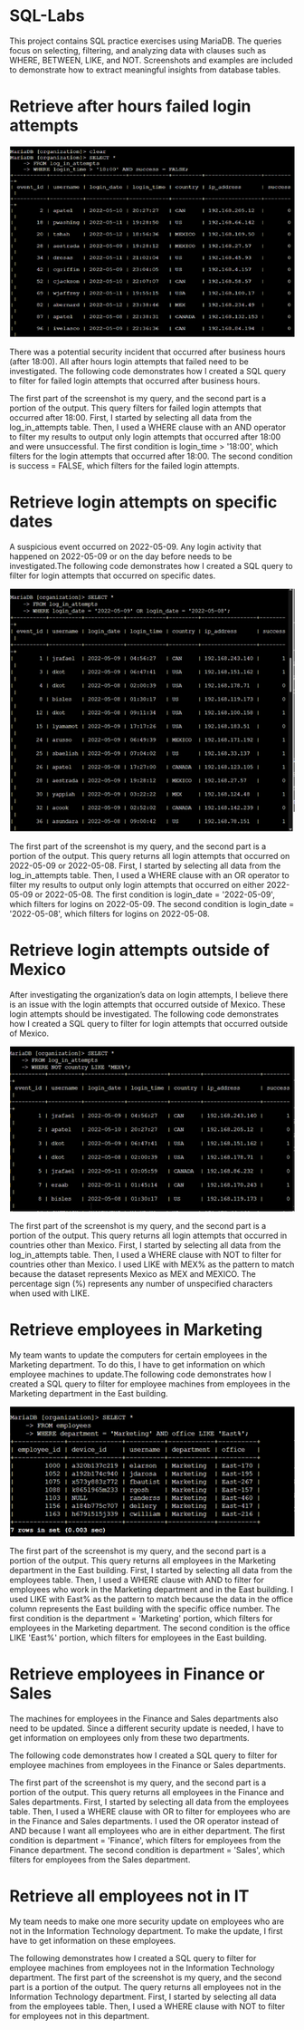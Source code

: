 # SQL-Labs
This project contains SQL practice exercises using MariaDB. The queries focus on selecting, filtering, and analyzing data with clauses such as WHERE, BETWEEN, LIKE, and NOT. Screenshots and examples are included to demonstrate how to extract meaningful insights from database tables.

# Retrieve after hours failed login attempts
![WHERE AND](https://github.com/Dai05/SQL-Labs/raw/13dfa7a22409a0f25676a75cceb899b6c83f770a/where-and.png)

There was a potential security incident that occurred after business hours (after 18:00). All after hours login attempts that failed need to be investigated.
The following code demonstrates how I created a SQL query to filter for failed login attempts that occurred after business hours.

The first part of the screenshot is my query, and the second part is a portion of the output. This query filters for failed login attempts that occurred after 18:00. First, I started by selecting all data from the log_in_attempts table. Then, I used a WHERE clause with an AND operator to filter my results to output only login attempts that occurred after 18:00 and were unsuccessful. The first condition is login_time > '18:00', which filters for the login attempts that occurred after 18:00. The second condition is success = FALSE, which filters for the failed login attempts. 

# Retrieve login attempts on specific dates
A suspicious event occurred on 2022-05-09. Any login activity that happened on 2022-05-09 or on the day before needs to be investigated.The following code demonstrates how I created a SQL query to filter for login attempts that occurred on specific dates.

![WHERE OR](https://github.com/Dai05/SQL-Labs/blob/033ea550961af7e7a97eca1e38479d4e55d4ad60/where-or.png)

The first part of the screenshot is my query, and the second part is a portion of the output. This query returns all login attempts that occurred on 2022-05-09 or 2022-05-08. First, I started by selecting all data from the log_in_attempts table. Then, I used a WHERE clause with an OR operator to filter my results to output only login attempts that occurred on either 2022-05-09 or 2022-05-08. The first condition is login_date = '2022-05-09', which filters for logins on 2022-05-09. The second condition is login_date = '2022-05-08', which filters for logins on 2022-05-08.

# Retrieve login attempts outside of Mexico

After investigating the organization’s data on login attempts, I believe there is an issue with the login attempts that occurred outside of Mexico. These login attempts should be investigated.
The following code demonstrates how I created a SQL query to filter for login attempts that occurred outside of Mexico. 

![WHERE NOT LIKE](https://github.com/Dai05/SQL-Labs/blob/7bdacf57cb833c501e37decb323a2e8ef6f6d775/where-not-like.png)

The first part of the screenshot is my query, and the second part is a portion of the output. This query returns all login attempts that occurred in countries other than Mexico. First, I started by selecting all data from the log_in_attempts table. Then, I used a WHERE clause with NOT to filter for countries other than Mexico. I used LIKE with MEX% as the pattern to match because the dataset represents Mexico as MEX and MEXICO. The percentage sign (%) represents any number of unspecified characters when used with LIKE. 


# Retrieve employees in Marketing

My team wants to update the computers for certain employees in the Marketing department. To do this, I have to get information on which employee machines to update.The following code demonstrates how I created a SQL query to filter for employee machines from employees in the Marketing department in the East building.


![WHERE AND LIKE](https://github.com/Dai05/SQL-Labs/blob/400f28a4ac2140979f81e0a2d8048cc13a0a3e56/where-and-like.png)

The first part of the screenshot is my query, and the second part is a portion of the output. This query returns all employees in the Marketing department in the East building. First, I started by selecting all data from the employees table. Then, I used a WHERE clause with AND to filter for employees who work in the Marketing department and in the East building. I used LIKE with East% as the pattern to match because the data in the office column represents the East building with the specific office number. The first condition is the department = 'Marketing' portion, which filters for employees in the Marketing department. The second condition is the office LIKE 'East%' portion, which filters for employees in the East building.

# Retrieve employees in Finance or Sales
The machines for employees in the Finance and Sales departments also need to be updated. Since a different security update is needed, I have to get information on employees only from these two departments.

The following code demonstrates how I created a SQL query to filter for employee machines from employees in the Finance or Sales departments.


The first part of the screenshot is my query, and the second part is a portion of the output. This query returns all employees in the Finance and Sales departments. First, I started by selecting all data from the employees table. Then, I used a WHERE clause with OR to filter for employees who are in the Finance and Sales departments. I used the OR operator instead of AND because I want all employees who are in either department. The first condition is department = 'Finance', which filters for employees from the Finance department. The second condition is department = 'Sales', which filters for employees from the Sales department.

# Retrieve all employees not in IT
My team needs to make one more security update on employees who are not in the Information Technology department. To make the update, I first have to get information on these employees.

The following demonstrates how I created a SQL query to filter for employee machines from employees not in the  Information Technology department.
The first part of the screenshot is my query, and the second part is a portion of the output. The query returns all employees not in the Information Technology department. First, I started by selecting all data from the employees table. Then, I used a WHERE clause with NOT to filter for employees not in this department.
